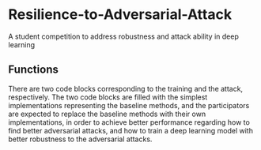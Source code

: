 # Resilience-to-Adversarial-Attack
A student competition to address robustness and attack ability in deep learning

## Functions
There are two
code blocks corresponding to the training and the attack, respectively. The two code
blocks are filled with the simplest implementations representing the baseline methods,
and the participators are expected to replace the baseline methods with their own
implementations, in order to achieve better performance regarding how to find better adversarial attacks, and
how to train a deep learning model with better robustness to the adversarial
attacks.
